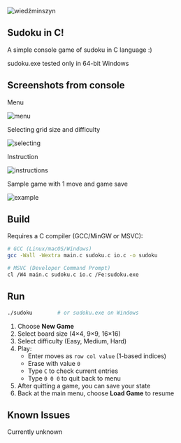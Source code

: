 ![wiedźminszyn](https://github.com/user-attachments/assets/1eb5e892-0de0-4485-9b21-a25ea017f03c)

## Sudoku in C!

A simple console game of sudoku in C language :)

sudoku.exe tested only in 64-bit Windows

## Screenshots from console

Menu

![menu](https://github.com/user-attachments/assets/2dc84403-1d68-43c5-8331-d553e911475a)

Selecting grid size and difficulty

![selecting](https://github.com/user-attachments/assets/ca3e96f0-b71e-4728-910a-d15c17d5155c)

Instruction

![instructions](https://github.com/user-attachments/assets/be5a2a78-aa07-48aa-aba6-5d2a6bae7f81)

Sample game with 1 move and game save

![example](https://github.com/user-attachments/assets/9ba11a8b-2323-4170-b2cc-aba68af4a06f)

## Build

Requires a C compiler (GCC/MinGW or MSVC):

```bash
# GCC (Linux/macOS/Windows)
gcc -Wall -Wextra main.c sudoku.c io.c -o sudoku

# MSVC (Developer Command Prompt)
cl /W4 main.c sudoku.c io.c /Fe:sudoku.exe
```

## Run

```bash
./sudoku        # or sudoku.exe on Windows
```

1. Choose **New Game**  
2. Select board size (4×4, 9×9, 16×16)  
3. Select difficulty (Easy, Medium, Hard)  
4. Play:  
   - Enter moves as `row col value` (1-based indices)  
   - Erase with value `0`  
   - Type `C` to check current entries  
   - Type `0 0 0` to quit back to menu  
5. After quitting a game, you can save your state
6. Back at the main menu, choose **Load Game** to resume
 
## Known Issues

Currently unknown

